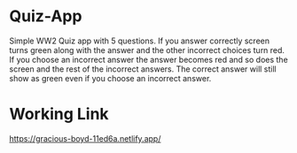 # Quiz-App
Simple WW2 Quiz app with 5 questions. If you answer correctly screen turns green along with the answer and the other incorrect choices turn red. If you choose an incorrect answer the answer becomes red and so does the screen and the rest of the incorrect 
answers. The correct answer will still show as green even if you choose an incorrect answer.


# Working Link 
https://gracious-boyd-11ed6a.netlify.app/
